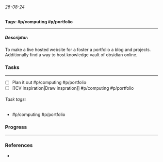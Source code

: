 ###### 26-08-24
**Tags: #p/computing #p/portfolio**
___
##### Descriptor: 
To make a live hosted website for a foster a portfolio a blog and projects. Additionally find a way to host knowledge vault of obsidian online.

### Tasks
___
- [ ] Plan it out #p/computing #p/portfolio
- [ ] [[CV Inspiration|Draw inspration]] #p/computing #p/portfolio
###### *Task tags:*
- #p/computing #p/portfolio

### Progress
___

### References
- 